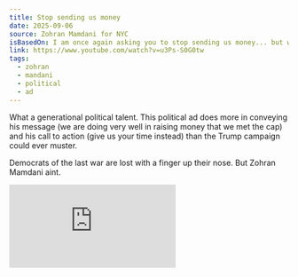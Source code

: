 ```yaml
---
title: Stop sending us money
date: 2025-09-06
source: Zohran Mamdani for NYC
isBasedOn: I am once again asking you to stop sending us money... but we STILL need your time!
link: https://www.youtube.com/watch?v=u3Ps-S0G0tw
tags:
  - zohran
  - mandani
  - political
  - ad
---
```

What a generational political talent. This political ad does more in conveying his message (we are doing very well in raising money that we met the cap) and his call to action (give us your time instead) than the Trump campaign could ever muster.

Democrats of the last war are lost with a finger up their nose. But Zohran Mamdani aint.

<div class="embed-container">
<iframe src="https://www.youtube.com/embed/u3Ps-S0G0tw?si=o1i6NOSrz7WSNZCY" title="YouTube video player" frameborder="0" allow="accelerometer; autoplay; clipboard-write; encrypted-media; gyroscope; picture-in-picture; web-share" referrerpolicy="strict-origin-when-cross-origin" allowfullscreen></iframe>
</div>
